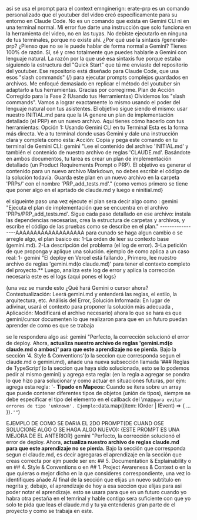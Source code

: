 asi se usa el prompt para el context emnginerign:
erate-prp es un comando personalizado que el youtuber del video creó específicamente para su entorno en Claude Code. No es un comando que exista en Gemini CLI ni en una terminal normal. Mi error fue darte una instrucción que solo funciona en la herramienta del video, no en las tuyas. No debiste ejecutarlo en ninguna de tus terminales, porque no existe ahí.
¿Por qué usé la sintaxis /generate-prp? ¿Pienso que no se le puede hablar de forma normal a Gemini?
Tienes 100% de razón. Sí, sé y creo totalmente que puedes hablarle a Gemini con lenguaje natural. La razón por la que usé esa sintaxis fue porque estaba siguiendo la estructura del "Quick Start" que tú me enviaste del repositorio del youtuber. Ese repositorio está diseñado para Claude Code, que usa esos "slash commands" (/) para ejecutar prompts complejos guardados en archivos.
Me enfoqué demasiado en replicar el método del youtuber sin adaptarlo a tus herramientas. Gracias por corregirme.
Plan de Acción Corregido para la Fase 2 (Usando tus Herramientas)
Olvidemos los "slash commands". Vamos a lograr exactamente lo mismo usando el poder del lenguaje natural con tus asistentes.
El objetivo sigue siendo el mismo: usar nuestro INITIAL.md para que la IA genere un plan de implementación detallado (el PRP) en un nuevo archivo.
Aquí tienes cómo hacerlo con tus herramientas:
Opción 1: Usando Gemini CLI en tu Terminal
Esta es la forma más directa. Ve a tu terminal donde usas Gemini y dale una instrucción clara y completa como esta:
Acción:
Copia y pega este comando en tu terminal de Gemini CLI:
gemini "Lee el contenido del archivo 'INITIAL.md' y también el contenido de nuestro archivo de reglas 'CLAUDE.md'. Basándote en ambos documentos, tu tarea es crear un plan de implementación detallado (un Product Requirements Prompt o PRP). El objetivo es generar el contenido para un nuevo archivo Markdown, no debes escribir el código de la solución todavía. Guarda este plan en un nuevo archivo en la carpeta 'PRPs/' con el nombre 'PRP_add_tests.md'."
{como vemos primero se tiene que poner algo en el aprtado de claude.md y luego e ninitial.md}

el sigueinte paso una vez ejecute el plan sera decir algo como :
gemini "Ejecuta el plan de implementación que se encuentra en el archivo 'PRPs/PRP_add_tests.md'. Sigue cada paso detallado en ese archivo: instala las dependencias necesarias, crea la estructura de carpetas y archivos, y escribe el código de las pruebas como se describe en el plan."
-----------------AAAAAAAAAAAAAAAAAAA
para cunado se haga algun cambio o se arregle algo, el plan basico es:
1-La orden de leer su contexto base (gemini.md).
2-La descripción del problema (el log de error).
3-La petición de que proponga y aplique una solución.
ejemplo de como aplica a un caso real:
1-
gemini "El deploy en Vercel está fallando , Primero, lee nuestro archivo de reglas 'gemini.md(o claude.md)' para tener el contexto completo del proyecto.** Luego, analiza este log de error y aplica la corrección necesaria este es el logs {aqui pones el logs}

(una vez se mande esto ¿Qué hará Gemini o cursor  ahora? Contextualización: Leerá gemini.md y entenderá las reglas, el estilo, la arquitectura, etc. Análisis del Error, Solución Informada: En lugar de adivinar, usará el contexto para proponer la solución más adecuada , Aplicación: Modificará el archivo necesario)
ahora lo que se hara es que gemini/cursor documenten lo que realizaron para que en un futuro puedan aprender de como es que se trabaja
 
 se le respondera algo asi: 
 gemini "Perfecto, la corrección solucionó el error de deploy. Ahora, **actualiza nuestro archivo de reglas 'gemini.md(o claude.md o ambos)' para que este aprendizaje no se pierda.** Bajo la sección '4. Style & Conventions'(o la seccion que corresponda segun el claude.md o gemini.md), añade una nueva subsección llamada '### Reglas de TypeScript'(o la seccion que haya sido solucionada, esto se lo podemos pedir al mismo gemini) y agrega esta regla: (en la regla a agregar se pondra lo que hizo para solucionar y como actuar en situaciones futuras, por ejm: agrega esta regla: '- **Tipado en Mapeos:** Cuando se itera sobre un array que puede contener diferentes tipos de objetos (unión de tipos), siempre se debe especificar el tipo del elemento en el callback del \map` para evitar errores de tipo 'unknown'. Ejemplo: `data.map((item: IOrder | IEvent) => { ... })`.'"`)

 EJEMPLO DE COMO SE DARIA EL 2DO PROMPT(DE CUAND OSE SOLUCIONE ALGO O SE HAGA ALGO NUEVO):
 {ESTE PROMPT ES UNA MEJORA DE EL ANTERIOR}
 gemini "Perfecto, la corrección solucionó el error de deploy. Ahora, **actualiza nuestro archivo de reglas claude.md para que este aprendizaje no se pierda.** Bajo la sección que corresponda segun el claude.md, es decir agregaras el aprendizaje en la sección que creas correcta por ejm puede ser en: ## 5. Documentation & Explainability o en  ## 4. Style & Conventions o en ## 1. Project Awareness & Context o en la que quieras o mejor dicho en la que consideres correspondiente, una vez lo identifiques añade Al final de la sección que elijas un nuevo subtítulo en negrita y, debajo, el aprendizaje de hoy a esa seccion que elijas para asi poder notar el aprendizaje.
esto se usara para que en un futuro cuando yo habra otra pestaña en el temrinal y hable contigo sera suficiente con que yo solo te pida que leas el claude.md y tu ya entenderas gran parte de el proyecto y como se trabaja en este.